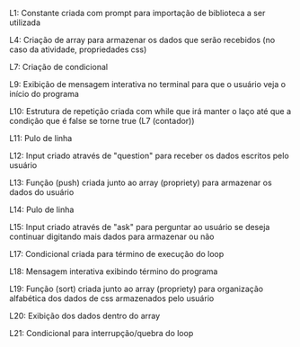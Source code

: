 L1: Constante criada com prompt para importação de biblioteca a ser utilizada 

L4: Criação de array para armazenar os dados que serão recebidos (no caso da atividade, propriedades css)

L7: Criação de condicional 

L9: Exibição de mensagem interativa no terminal para que o usuário veja o início do programa 

L10: Estrutura de repetição criada com while que irá manter o laço até que a condição que é false se torne true (L7 (contador))

L11: Pulo de linha

L12: Input criado através de "question" para receber os dados escritos pelo usuário 

L13: Função (push) criada junto ao array (propriety) para armazenar os dados do usuário

L14: Pulo de linha

L15: Input criado através de "ask" para perguntar ao usuário se deseja continuar digitando mais dados para armazenar ou não

L17: Condicional criada para término de execução do loop 

L18: Mensagem interativa exibindo término do programa

L19: Função (sort) criada junto ao array (propriety) para organização alfabética dos dados de css armazenados pelo usuário

L20: Exibição dos dados dentro do array

L21: Condicional para interrupção/quebra do loop

